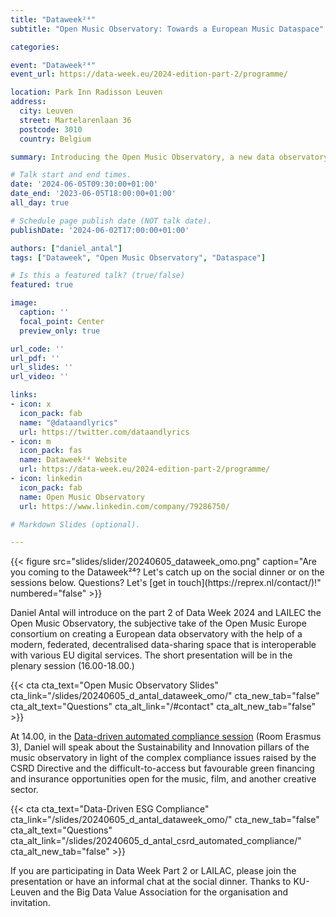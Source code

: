 ```yaml
---
title: "Dataweek²⁴"
subtitle: "Open Music Observatory: Towards a European Music Dataspace"

categories:

event: "Dataweek²⁴" 
event_url: https://data-week.eu/2024-edition-part-2/programme/

location: Park Inn Radisson Leuven
address:
  city: Leuven
  street: Martelarenlaan 36
  postcode: 3010
  country: Belgium

summary: Introducing the Open Music Observatory, a new data observatory created with a modern, federated, decentralised data-sharing space that is interoperable with various EU digital services. 

# Talk start and end times.
date: '2024-06-05T09:30:00+01:00'
date_end: '2023-06-05T18:00:00+01:00'
all_day: true

# Schedule page publish date (NOT talk date).
publishDate: '2024-06-02T17:00:00+01:00'

authors: ["daniel_antal"]
tags: ["Dataweek", "Open Music Observatory", "Dataspace"]

# Is this a featured talk? (true/false)
featured: true

image:
  caption: ''
  focal_point: Center
  preview_only: true

url_code: ''
url_pdf: ''
url_slides: ''
url_video: ''

links:
- icon: x
  icon_pack: fab
  name: "@dataandlyrics"
  url: https://twitter.com/dataandlyrics
- icon: m
  icon_pack: fas
  name: Dataweek²⁴ Website
  url: https://data-week.eu/2024-edition-part-2/programme/
- icon: linkedin
  icon_pack: fab
  name: Open Music Observatory
  url: https://www.linkedin.com/company/79286750/

# Markdown Slides (optional).

---
```

<td style="text-align: center;">{{< figure src="slides/slider/20240605_dataweek_omo.png" caption="Are you coming to the Dataweek²⁴? Let's catch up on the social dinner or on the sessions below. Questions? Let's [get in touch](https://reprex.nl/contact/)!" numbered="false" >}}</td>

Daniel Antal will introduce on the part 2 of Data Week 2024 and LAILEC the Open Music Observatory, the subjective take of the Open Music Europe consortium on creating a European data observatory with the help of a modern, federated, decentralised data-sharing space that is interoperable with various EU digital services. The short presentation will be in the plenary session (16.00-18.00.)

{{< cta cta_text="Open Music Observatory Slides" cta_link="/slides/20240605_d_antal_dataweek_omo/" cta_new_tab="false" cta_alt_text="Questions" cta_alt_link="/#contact" cta_alt_new_tab="false" >}}

At 14.00, in the [Data-driven automated compliance session](https://data-week.eu/session/data-driven-and-automated-compliance/
) (Room Erasmus 3), Daniel will speak about the Sustainability and Innovation pillars of the music observatory in light of the complex compliance issues raised by the CSRD Directive and the difficult-to-access but favourable green financing and insurance opportunities open for the music, film, and another creative sector.

{{< cta cta_text="Data-Driven ESG Compliance" cta_link="/slides/20240605_d_antal_dataweek_omo/" cta_new_tab="false" cta_alt_text="Questions" cta_alt_link="/slides/20240605_d_antal_csrd_automated_compliance/" cta_alt_new_tab="false" >}}


If you are participating in Data Week Part 2 or LAILAC, please join the presentation or have an informal chat at the social dinner.  Thanks to KU-Leuven and the Big Data Value Association for the organisation and invitation.

